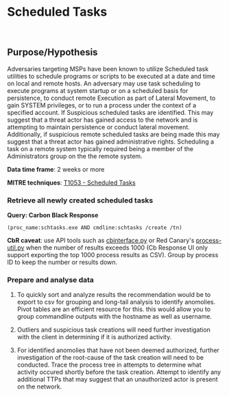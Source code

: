 # Scheduled Tasks

<BR>

## Purpose/Hypothesis

Adversaries targeting MSPs have been known to utilize Scheduled task utilities to schedule programs or scripts to be executed at a date and time on local and remote hosts. An adversary may use task scheduling to execute programs at system startup or on a scheduled basis for persistence, to conduct remote Execution as part of Lateral Movement, to gain SYSTEM privileges, or to run a process under the context of a specified account. If Suspicious scheduled tasks are identified. This may suggest that a threat actor has gained access to the network and is attempting to maintain persistence or conduct lateral movement. Additionally, if suspicious remote scheduled tasks are being made this may suggest that a threat actor has gained administrative rights. Scheduling a task on a remote system typically required being a member of the Administrators group on the the remote system.

**Data time frame**: 2 weeks or more

**MITRE techniques**: [T1053 - Scheduled Tasks](https://attack.mitre.org/techniques/T1053/)

### Retrieve all newly created scheduled tasks

__Query: Carbon Black Response__
```
(proc_name:schtasks.exe AND cmdline:schtasks /create /tn)
```
**CbR caveat**: use API tools such as [cbinterface.py](https://github.ibm.com/MSS-MDR/cbinterface) or Red Canary's [process-util.py](https://github.ibm.com/MSS-MDR/redcanary-response-utils) when the number of results exceeds 1000 (Cb Response UI only support exporting the top 1000 process results as CSV). Group by process ID to keep the number or results down.

### Prepare and analyse data

1. To quickly sort and analyze results the recommendation would be to export to csv for grouping and long-tail analysis to identify anomolies. Pivot tables are an efficient resource for this. this would allow you to group commandline outputs with the hostname as well as username.

2. Outliers and suspicious task creations will need further investigation with the client in determining if it is authorized activity. 

3. For identified anomolies that have not been deemed authorized, further investigation of the root-cause of the task creation will need to be conducted. Trace the process tree in attempts to determine what activity occured shortly before the task creation. Attempt to identify any additional TTPs that may suggest that an unauthorized actor is present on the network.
